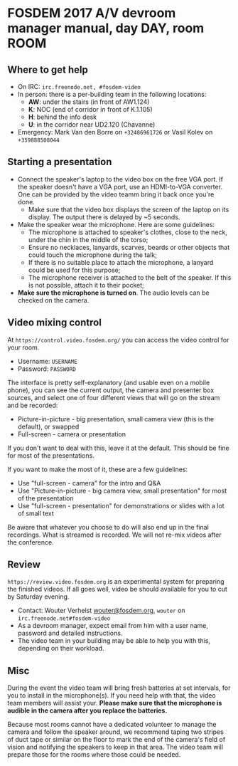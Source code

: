 # FOSDEM 2017 A/V devroom manager manual, day DAY, room ROOM
## Where to get help

* On IRC: `irc.freenode.net, #fosdem-video`
* In person: there is a per-building team in the following locations:
	* **AW**: under the stairs (in front of AW1.124)
	* **K**: NOC (end of corridor in front of K.1.105)
	* **H**: behind the info desk
	* **U**: in the corridor near UD2.120 (Chavanne)
* Emergency: Mark Van den Borre on `+32486961726` or Vasil Kolev on `+359888508044`

## Starting a presentation

* Connect the speaker's laptop to the video box on the free VGA port. If the speaker doesn't have a VGA port, use an HDMI-to-VGA converter. One can be provided by the video teamm bring it back once you're done.
	* Make sure that the video box displays the screen of the laptop on its display. The output there is delayed by ~5 seconds.
* Make the speaker wear the microphone. Here are some guidelines:
	* The microphone is attached to speaker's clothes, close to the neck, under the chin in the middle of the torso;
	* Ensure no necklaces, lanyards, scarves, beards or other objects that could touch the microphone during the talk;
	* If there is no suitable place to attach the microphone, a lanyard could be used for this purpose;
	* The microphone receiver is attached to the belt of the speaker. If this is not possible, attach it to their pocket;
* **Make sure the microphone is turned on**. The audio levels can be checked on the camera.

## Video mixing control

At `https://control.video.fosdem.org/` you can access the video control for your room.

* Username: `USERNAME`
* Password: `PASSWORD`

The interface is pretty self-explanatory (and usable even on a mobile phone), you can see the current output, the camera and presenter box sources, and select one of four different views that will go on the stream and be recorded:

* Picture-in-picture - big presentation, small camera view (this is the default), or swapped
* Full-screen - camera or presentation

If you don't want to deal with this, leave it at the default. This should be fine for most of the presentations.

If you want to make the most of it, these are a few guidelines:

* Use "full-screen - camera" for the intro and Q&A
* Use "Picture-in-picture - big camera view, small presentation" for most of the presentation
* Use "full-screen - presentation" for demonstrations or slides with a lot of small text

Be aware that whatever you choose to do will also end up in the final recordings. What is streamed is recorded. We will not re-mix videos after the conference.

## Review

`https://review.video.fosdem.org` is an experimental system for preparing the finished videos. If all goes well, video be should available for you to cut by Saturday evening.

* Contact: Wouter Verhelst <wouter@fosdem.org>, `wouter` on `irc.freenode.net#fosdem-video`
* As a devroom manager, expect email from him with a user name, password and detailed instructions.
* The video team in your building may be able to help you with this, depending on their workload.

## Misc

During the event the video team will bring fresh batteries at set intervals, for you to install in the microphone(s). If you need help with that, the video team members will assist your. __Please make sure that the microphone is audible in the camera after you replace the batteries.__

Because most rooms cannot have a dedicated volunteer to manage the camera and follow the speaker around, we recommend taping two stripes of duct tape or similar on the floor to mark the end of the camera's field of vision and notifying the speakers to keep in that area. The video team will prepare those for the rooms where those could be needed.


